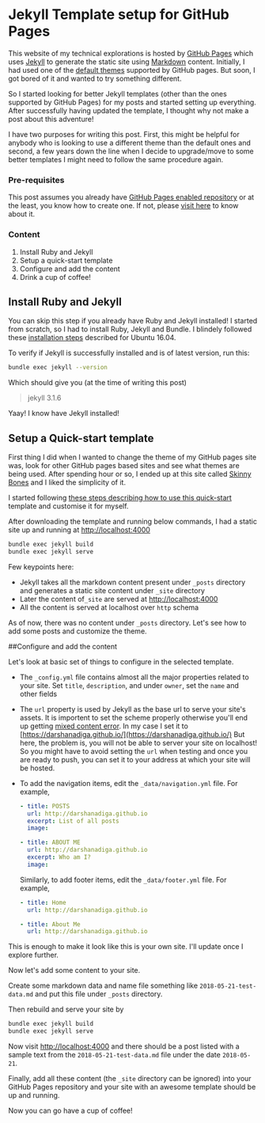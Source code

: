 # Jekyll Template setup for GitHub Pages

This website of my technical explorations is hosted by [GitHub Pages](https://pages.github.com) which uses [Jekyll](https://jekyllrb.com/) to generate the static site using [Markdown](https://en.wikipedia.org/wiki/Markdown) content. Initially, I had used one of the [default themes](https://pages.github.com/themes/) supported by GitHub pages. But soon, I got bored of it and wanted to try something different.

So I started looking for better Jekyll templates (other than the ones supported by GitHub Pages) for my posts and started setting up everything. After successfully having updated the template, I thought why not make a post about this adventure! 

I have two purposes for writing this post. First, this might be helpful for anybody who is looking to use a different theme than the default ones and second, a few years down the line when I decide to upgrade/move to some better templates I might need to follow the same procedure again. 

### Pre-requisites

This post assumes you already have [GitHub Pages enabled repository](https://pages.github.com) or at the least, you know how to create one. If not, please [visit here](https://help.github.com/articles/configuring-a-publishing-source-for-github-pages/) to know about it.

### Content

1. Install Ruby and Jekyll
2. Setup a quick-start template
3. Configure and add the content
4. Drink a cup of coffee!

## Install Ruby and Jekyll

You can skip this step if you already have Ruby and Jekyll installed! I started from scratch, so I had to install Ruby, Jekyll and Bundle. I blindely followed these [installation steps](https://jekyllrb.com/docs/installation/#ubuntu) described for Ubuntu 16.04.

To verify if Jekyll is successfully installed and is of latest version, run this:

```bash
bundle exec jekyll --version
```

Which should give you (at the time of writing this post)

> jekyll 3.1.6

Yaay! I know have Jekyll installed!

## Setup a Quick-start template

First thing I did when I wanted to change the theme of my GitHub pages site was, look for other GitHub pages based sites and see what themes are being used. After spending hour or so, I ended up at this site called [Skinny Bones](https://mmistakes.github.io/skinny-bones-jekyll/) and I liked the simplicity of it.

I started following [these steps describing how to use this quick-start](https://mmistakes.github.io/skinny-bones-jekyll/getting-started/) template and customise it for myself.

After downloading the template and running below commands, I had a static site up and running at [http://localhost:4000](http://localhost:4000)

```bash
bundle exec jekyll build
bundle exec jekyll serve
```

Few keypoints here:

- Jekyll takes all the markdown content present under `_posts` directory and generates a static site content under `_site` directory
- Later the content of`_site` are served at [http://localhost:4000](http://localhost:4000)
- All the content is served at localhost over `http` schema

As of now, there was no content under `_posts` directory. Let's see how to add some posts and customize the theme.

##Configure and add the content

Let's look at basic set of things to configure in the selected template.

- The `_config.yml` file contains almost all the major properties related to your site. Set `title`, `description`,  and under `owner`, set the `name` and other fields

- The `url` property is used by Jekyll as the base url to serve your site's assets. It is importent to set the scheme properly otherwise you'll end up getting [mixed content error](https://developers.google.com/web/fundamentals/security/prevent-mixed-content/what-is-mixed-content). In my case I set it to [https://darshanadiga.github.io/](https://darshanadiga.github.io/) But here, the problem is, you will not be able to server your site on localhost! So you might have to avoid setting the `url` when testing and once you are ready to push, you can set it to your address at which your site will be hosted.

- To add the navigation items, edit the `_data/navigation.yml` file. For example,

  ```yaml
  - title: POSTS
    url: http://darshanadiga.github.io
    excerpt: List of all posts
    image:
  
  - title: ABOUT ME
    url: http://darshanadiga.github.io
    excerpt: Who am I?
    image:
  ```

   Similarly, to add footer items, edit the `_data/footer.yml` file. For example,

  ```yaml
  - title: Home
    url: http://darshanadiga.github.io
  
  - title: About Me
    url: http://darshanadiga.github.io
  ```

This is enough to make it look like this is your own site. I'll update once I explore further.



Now let's add some content to your site.

Create some markdown data and name file something like `2018-05-21-test-data.md` and put this file under `_posts` directory.

Then rebuild and serve your site by

```bash
bundle exec jekyll build
bundle exec jekyll serve
```

Now visit [http://localhost:4000](http://localhost:4000) and there should be a post listed with a sample text from the `2018-05-21-test-data.md` file under the date `2018-05-21`.

Finally, add all these content (the `_site` directory can be ignored) into your GitHub Pages repository and your site with an awesome template should be up and running. 



Now you can go have a cup of coffee!

